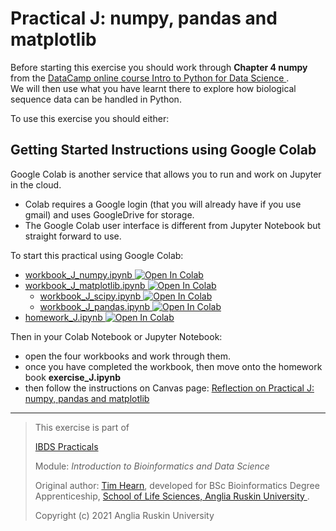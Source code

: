 # Practical J: numpy, pandas and matplotlib

Before starting this exercise you should work through
**Chapter 4 numpy** from the
[DataCamp online course Intro to Python for Data Science
](https://www.datacamp.com/courses/intro-to-python-for-data-science).  
We will then use what you have learnt there to explore how biological 
sequence data can be handled in Python.

To use this exercise you should either:

## Getting Started Instructions using Google Colab

Google Colab is another service that allows you to run and work on Jupyter 
in the cloud. 
* Colab requires a Google login (that you will already have if you use gmail) and
  uses GoogleDrive for storage.
* The Google Colab user interface is different from Jupyter Notebook but straight forward to use.

To start this practical using Google Colab:
 * [workbook_J_numpy.ipynb ![Open In Colab](https://colab.research.google.com/assets/colab-badge.svg)
  ](https://colab.research.google.com/github/ARU-Bioinformatics/prac-J/blob/main/workbook_J_numpy.ipynb)
 * [workbook_J_matplotlib.ipynb ![Open In Colab](https://colab.research.google.com/assets/colab-badge.svg)
  ](https://colab.research.google.com/github/ARU-Bioinformatics/prac-J/blob/main/workbook_J_matplotlib.ipynb)
   * [workbook_J_scipy.ipynb ![Open In Colab](https://colab.research.google.com/assets/colab-badge.svg)
  ](https://colab.research.google.com/github/ARU-Bioinformatics/prac-J/blob/main/workbook_J_scipy.ipynb)
   * [workbook_J_pandas.ipynb ![Open In Colab](https://colab.research.google.com/assets/colab-badge.svg)
  ](https://colab.research.google.com/github/ARU-Bioinformatics/prac-J/blob/main/workbook_J_pandas.ipynb)
* [homework_J.ipynb ![Open In Colab](https://colab.research.google.com/assets/colab-badge.svg)
  ](https://colab.research.google.com/github/ARU-Bioinformatics/prac-J/blob/main/homework_J.ipynb)

Then in your Colab Notebook or Jupyter Notebook:
* open the four workbooks and work through them.
* once you have completed the workbook, then move onto the homework book **exercise_J.ipynb**
* then follow the instructions on Canvas page: 
  [Reflection on Practical J: numpy, pandas and matplotlib
  ](https://canvas.anglia.ac.uk/courses/12178/discussion_topics/106245)

-------------------------

> This exercise is part of 
>
> [IBDS Practicals](https://github.com/ARU-Bioinf-IBDS/index/)
>
> Module:
>  *Introduction to Bioinformatics and Data Science* 
>
> Original author: [Tim Hearn](https://www.researchgate.net/profile/Timothy-Hearn),
> developed for BSc Bioinformatics Degree Apprenticeship,
>  [School of Life Sciences,
>  Anglia Ruskin University
>  ](https://www.anglia.ac.uk/science-and-technology).
>
> Copyright (c) 2021 Anglia Ruskin University

